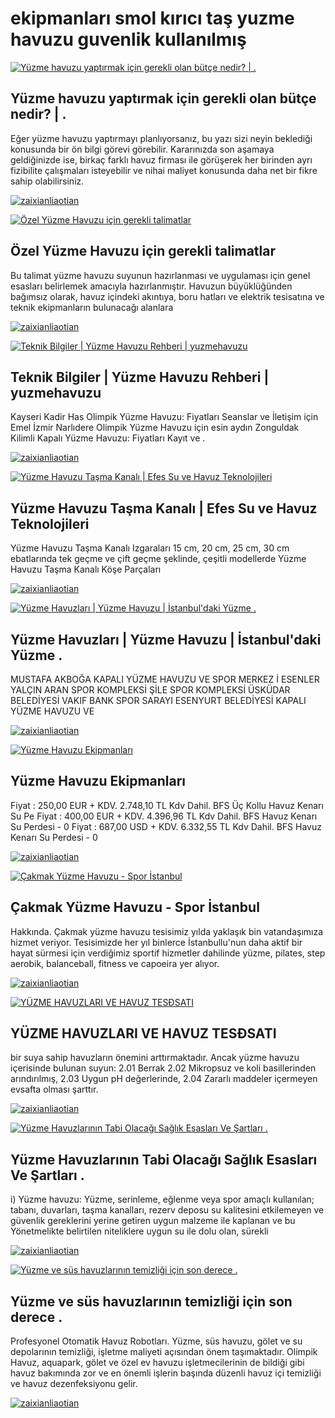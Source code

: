 # ekipmanları smol kırıcı taş yuzme havuzu guvenlik kullanılmış
<a href="https://mnn.zoosnet.net/LR/Chatpre.aspx?id=MNN94995150&p=https://topgrinding.com/" target="_blank">![Yüzme havuzu yaptırmak için gerekli olan bütçe nedir? | .](https://github.com/technlg/images/blob/main/40.jpg)</a>
## Yüzme havuzu yaptırmak için gerekli olan bütçe nedir? | .
Eğer yüzme havuzu yaptırmayı planlıyorsanız, bu yazı sizi neyin beklediği konusunda bir ön bilgi görevi görebilir. Kararınızda son aşamaya geldiğinizde ise, birkaç farklı havuz firması ile görüşerek her birinden ayrı fizibilite çalışmaları isteyebilir ve nihai maliyet konusunda daha net bir fikre sahip olabilirsiniz.
<a href="https://mnn.zoosnet.net/LR/Chatpre.aspx?id=MNN94995150&p=https://topgrinding.com/" target="_blank"><img src="https://github.com/technlg/images/raw/main/chat11.jpg" alt="zaixianliaotian"/></a><a href="//whatsapp.shibangsoft.com/WhatsApp.php" ><img src="https://github.com/technlg/images/raw/main/chat11.png" alt=""></a>
<a href="https://mnn.zoosnet.net/LR/Chatpre.aspx?id=MNN94995150&p=https://topgrinding.com/" target="_blank">![Özel Yüzme Havuzu için gerekli talimatlar](https://github.com/technlg/images/blob/main/30.jpg)</a>
## Özel Yüzme Havuzu için gerekli talimatlar
Bu talimat yüzme havuzu suyunun hazırlanması ve uygulaması için genel esasları belirlemek amacıyla hazırlanmıştır. Havuzun büyüklüğünden bağımsız olarak, havuz içindeki akıntıya, boru hatları ve elektrik tesisatına ve teknik ekipmanların bulunacağı alanlara
<a href="https://mnn.zoosnet.net/LR/Chatpre.aspx?id=MNN94995150&p=https://topgrinding.com/" target="_blank"><img src="https://github.com/technlg/images/raw/main/chat11.jpg" alt="zaixianliaotian"/></a><a href="//whatsapp.shibangsoft.com/WhatsApp.php" ><img src="https://github.com/technlg/images/raw/main/chat11.png" alt=""></a>
<a href="https://mnn.zoosnet.net/LR/Chatpre.aspx?id=MNN94995150&p=https://topgrinding.com/" target="_blank">![Teknik Bilgiler | Yüzme Havuzu Rehberi | yuzmehavuzu](https://github.com/technlg/images/blob/main/30.jpg)</a>
## Teknik Bilgiler | Yüzme Havuzu Rehberi | yuzmehavuzu
Kayseri Kadir Has Olimpik Yüzme Havuzu: Fiyatları Seanslar ve İletişim için Emel İzmir Narlıdere Olimpik Yüzme Havuzu için esin aydın Zonguldak Kilimli Kapalı Yüzme Havuzu: Fiyatları Kayıt ve .
<a href="https://mnn.zoosnet.net/LR/Chatpre.aspx?id=MNN94995150&p=https://topgrinding.com/" target="_blank"><img src="https://github.com/technlg/images/raw/main/chat11.jpg" alt="zaixianliaotian"/></a><a href="//whatsapp.shibangsoft.com/WhatsApp.php" ><img src="https://github.com/technlg/images/raw/main/chat11.png" alt=""></a>
<a href="https://mnn.zoosnet.net/LR/Chatpre.aspx?id=MNN94995150&p=https://topgrinding.com/" target="_blank">![Yüzme Havuzu Taşma Kanalı | Efes Su ve Havuz Teknolojileri](https://github.com/technlg/images/blob/main/60.jpg)</a>
## Yüzme Havuzu Taşma Kanalı | Efes Su ve Havuz Teknolojileri
Yüzme Havuzu Taşma Kanalı Izgaraları 15 cm, 20 cm, 25 cm, 30 cm ebatlarında tek geçme ve çift geçme şeklinde, çeşitli modellerde Yüzme Havuzu Taşma Kanalı Köşe Parçaları
<a href="https://mnn.zoosnet.net/LR/Chatpre.aspx?id=MNN94995150&p=https://topgrinding.com/" target="_blank"><img src="https://github.com/technlg/images/raw/main/chat11.jpg" alt="zaixianliaotian"/></a><a href="//whatsapp.shibangsoft.com/WhatsApp.php" ><img src="https://github.com/technlg/images/raw/main/chat11.png" alt=""></a>
<a href="https://mnn.zoosnet.net/LR/Chatpre.aspx?id=MNN94995150&p=https://topgrinding.com/" target="_blank">![Yüzme Havuzları | Yüzme Havuzu | İstanbul'daki Yüzme .](https://github.com/technlg/images/blob/main/53.jpg)</a>
## Yüzme Havuzları | Yüzme Havuzu | İstanbul'daki Yüzme .
MUSTAFA AKBOĞA KAPALI YÜZME HAVUZU VE SPOR MERKEZ İ ESENLER YALÇIN ARAN SPOR KOMPLEKSİ ŞİLE SPOR KOMPLEKSİ ÜSKÜDAR BELEDİYESİ VAKIF BANK SPOR SARAYI ESENYURT BELEDİYESİ KAPALI YÜZME HAVUZU VE 
<a href="https://mnn.zoosnet.net/LR/Chatpre.aspx?id=MNN94995150&p=https://topgrinding.com/" target="_blank"><img src="https://github.com/technlg/images/raw/main/chat11.jpg" alt="zaixianliaotian"/></a><a href="//whatsapp.shibangsoft.com/WhatsApp.php" ><img src="https://github.com/technlg/images/raw/main/chat11.png" alt=""></a>
<a href="https://mnn.zoosnet.net/LR/Chatpre.aspx?id=MNN94995150&p=https://topgrinding.com/" target="_blank">![Yüzme Havuzu Ekipmanları](https://github.com/technlg/images/blob/main/66.jpg)</a>
## Yüzme Havuzu Ekipmanları
Fiyat : 250,00 EUR + KDV. 2.748,10 TL Kdv Dahil. BFS Üç Kollu Havuz Kenarı Su Pe Fiyat : 400,00 EUR + KDV. 4.396,96 TL Kdv Dahil. BFS Havuz Kenarı Su Perdesi - 0 Fiyat : 687,00 USD + KDV. 6.332,55 TL Kdv Dahil. BFS Havuz Kenarı Su Perdesi - 0
<a href="https://mnn.zoosnet.net/LR/Chatpre.aspx?id=MNN94995150&p=https://topgrinding.com/" target="_blank"><img src="https://github.com/technlg/images/raw/main/chat11.jpg" alt="zaixianliaotian"/></a><a href="//whatsapp.shibangsoft.com/WhatsApp.php" ><img src="https://github.com/technlg/images/raw/main/chat11.png" alt=""></a>
<a href="https://mnn.zoosnet.net/LR/Chatpre.aspx?id=MNN94995150&p=https://topgrinding.com/" target="_blank">![Çakmak Yüzme Havuzu - Spor İstanbul](https://github.com/technlg/images/blob/main/9.jpg)</a>
## Çakmak Yüzme Havuzu - Spor İstanbul
Hakkında. Çakmak yüzme havuzu tesisimiz yılda yaklaşık  bin vatandaşımıza hizmet veriyor. Tesisimizde her yıl binlerce İstanbullu'nun daha aktif bir hayat sürmesi için verdiğimiz sportif hizmetler dahilinde yüzme, pilates, step aerobik, balanceball, fitness ve capoeira yer alıyor.
<a href="https://mnn.zoosnet.net/LR/Chatpre.aspx?id=MNN94995150&p=https://topgrinding.com/" target="_blank"><img src="https://github.com/technlg/images/raw/main/chat11.jpg" alt="zaixianliaotian"/></a><a href="//whatsapp.shibangsoft.com/WhatsApp.php" ><img src="https://github.com/technlg/images/raw/main/chat11.png" alt=""></a>
<a href="https://mnn.zoosnet.net/LR/Chatpre.aspx?id=MNN94995150&p=https://topgrinding.com/" target="_blank">![YÜZME HAVUZLARI VE HAVUZ TESĐSATI](https://github.com/technlg/images/blob/main/23.jpg)</a>
## YÜZME HAVUZLARI VE HAVUZ TESĐSATI
bir suya sahip havuzların önemini arttırmaktadır. Ancak yüzme havuzu içerisinde bulunan suyun: 2.01 Berrak 2.02 Mikropsuz ve koli basillerinden arındırılmış, 2.03 Uygun pH değerlerinde, 2.04 Zararlı maddeler içermeyen evsafta olması şarttır.
<a href="https://mnn.zoosnet.net/LR/Chatpre.aspx?id=MNN94995150&p=https://topgrinding.com/" target="_blank"><img src="https://github.com/technlg/images/raw/main/chat11.jpg" alt="zaixianliaotian"/></a><a href="//whatsapp.shibangsoft.com/WhatsApp.php" ><img src="https://github.com/technlg/images/raw/main/chat11.png" alt=""></a>
<a href="https://mnn.zoosnet.net/LR/Chatpre.aspx?id=MNN94995150&p=https://topgrinding.com/" target="_blank">![Yüzme Havuzlarının Tabi Olacağı Sağlık Esasları Ve Şartları .](https://github.com/technlg/images/blob/main/46.jpg)</a>
## Yüzme Havuzlarının Tabi Olacağı Sağlık Esasları Ve Şartları .
i) Yüzme havuzu: Yüzme, serinleme, eğlenme veya spor amaçlı kullanılan; tabanı, duvarları, taşma kanalları, rezerv deposu su kalitesini etkilemeyen ve güvenlik gereklerini yerine getiren uygun malzeme ile kaplanan ve bu Yönetmelikte belirtilen niteliklere uygun su ile dolu olan, sürekli
<a href="https://mnn.zoosnet.net/LR/Chatpre.aspx?id=MNN94995150&p=https://topgrinding.com/" target="_blank"><img src="https://github.com/technlg/images/raw/main/chat11.jpg" alt="zaixianliaotian"/></a><a href="//whatsapp.shibangsoft.com/WhatsApp.php" ><img src="https://github.com/technlg/images/raw/main/chat11.png" alt=""></a>
<a href="https://mnn.zoosnet.net/LR/Chatpre.aspx?id=MNN94995150&p=https://topgrinding.com/" target="_blank">![Yüzme ve süs havuzlarının temizliği için son derece .](https://github.com/technlg/images/blob/main/54.jpg)</a>
## Yüzme ve süs havuzlarının temizliği için son derece .
Profesyonel Otomatik Havuz Robotları. Yüzme, süs havuzu, gölet ve su depolarının temizliği, işletme maliyeti açısından önem taşımaktadır. Olimpik Havuz, aquapark, gölet ve özel ev havuzu işletmecilerinin de bildiği gibi havuz bakımında zor ve en önemli işlerin başında düzenli havuz içi temizliği ve havuz dezenfeksiyonu gelir.
<a href="https://mnn.zoosnet.net/LR/Chatpre.aspx?id=MNN94995150&p=https://topgrinding.com/" target="_blank"><img src="https://github.com/technlg/images/raw/main/chat11.jpg" alt="zaixianliaotian"/></a><a href="//whatsapp.shibangsoft.com/WhatsApp.php" ><img src="https://github.com/technlg/images/raw/main/chat11.png" alt=""></a>
